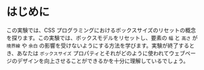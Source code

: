 # はじめに

この実験では、CSS プログラミングにおけるボックスサイズのリセットの概念を探ります。この実験では、ボックスモデルをリセットし、要素の `幅` と `高さ` が `境界線` や `余白` の影響を受けないようにする方法を学びます。実験が終了するとき、あなたは `ボックスサイズ` プロパティとそれがどのように使われてウェブページのデザインを向上させることができるかを十分に理解しているでしょう。
